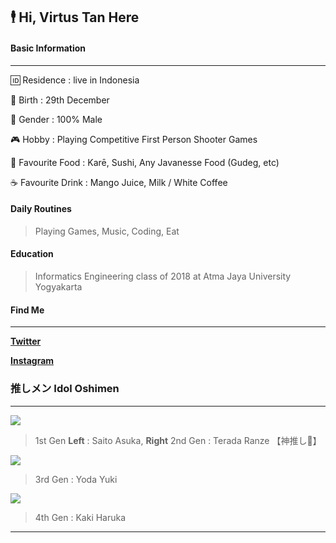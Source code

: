 ## 🕴 Hi, Virtus Tan Here




#### Basic Information
-------------
🆔 Residence : live in Indonesia 

👶 Birth : 29th December

👨 Gender : 100% Male

🎮 Hobby : Playing Competitive First Person Shooter Games

🍕 Favourite Food : Karē, Sushi, Any Javanesse Food (Gudeg, etc) 

☕ Favourite Drink : Mango Juice, Milk / White Coffee

#### Daily Routines
> Playing Games, Music, Coding, Eat

#### Education
> Informatics Engineering class of 2018 at Atma Jaya University Yogyakarta

#### Find Me
-------------
[**Twitter**](https://twitter.com/Virtus_Tan "Twitter")

[**Instagram**](https://www.instagram.com/virtustan/ "Instagram")


### 推しメン Idol Oshimen
-------------
![](https://fcnogivn.com/wp-content/uploads/2018/03/Magazine-57.png)

> 1st Gen **Left** : Saito Asuka, **Right** 2nd Gen : Terada Ranze  【神推し💎】

![](https://static.wikia.nocookie.net/akb48/images/3/38/Yoda_Yuki_Gomenne.jpg/revision/latest/scale-to-width-down/240?cb=20210625143548)

> 3rd Gen : Yoda Yuki

![](https://i.imgur.com/6XRXlzXm.jpg)

> 4th Gen : Kaki Haruka
----


